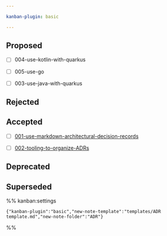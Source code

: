 ```yaml
---

kanban-plugin: basic

---
```


## Proposed

- [ ] 004-use-kotlin-with-quarkus
- [ ] 005-use-go
- [ ] 003-use-java-with-quarkus


## Rejected



## Accepted

- [ ] [001-use-markdown-architectural-decision-records](ADR/001-use-markdown-architectural-decision-records.md)
- [ ] [002-tooling-to-organize-ADRs](ADR/002-tooling-to-organize-ADRs.md)


## Deprecated



## Superseded





%% kanban:settings
```
{"kanban-plugin":"basic","new-note-template":"templates/ADR template.md","new-note-folder":"ADR"}
```
%%